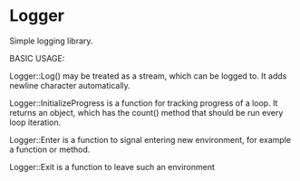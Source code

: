 # Logger
Simple logging library.

BASIC USAGE:

Logger::Log() may be treated as a stream, which can be logged to. It adds newline character automatically.

Logger::InitializeProgress is a function for tracking progress of a loop. It returns an object, which has the count() method that should be run every loop iteration.

Logger::Enter is a function to signal entering new environment, for example a function or method.

Logger::Exit is a function to leave such an environment
